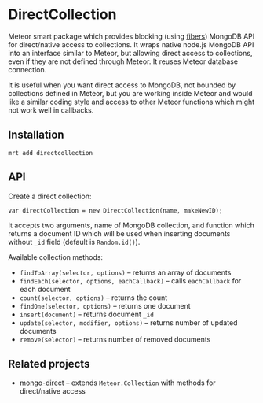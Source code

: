 DirectCollection
================

Meteor smart package which provides blocking (using [fibers](https://github.com/laverdet/node-fibers))
MongoDB API for direct/native access to collections. It wraps native node.js MongoDB API into an
interface similar to Meteor, but allowing direct access to collections, even if they are not defined
through Meteor. It reuses Meteor database connection.

It is useful when you want direct access to MongoDB, not bounded by collections defined in Meteor,
but you are working inside Meteor and would like a similar coding style and access to other Meteor
functions which might not work well in callbacks.

Installation
------------

```
mrt add directcollection
```

API
---

Create a direct collection:

```
var directCollection = new DirectCollection(name, makeNewID);
```

It accepts two arguments, name of MongoDB collection, and function which returns a document ID which will be used
when inserting documents without `_id` field (default is `Random.id()`).

Available collection methods:

* `findToArray(selector, options)` – returns an array of documents
* `findEach(selector, options, eachCallback)` – calls `eachCallback` for each document
* `count(selector, options)` – returns the count
* `findOne(selector, options)` – returns one document
* `insert(document)` – returns document `_id`
* `update(selector, modifier, options)` – returns number of updated documents
* `remove(selector)` – returns number of removed documents

Related projects
----------------

* [mongo-direct](http://atmospherejs.com/package/mongo-direct) – extends `Meteor.Collection` with methods for direct/native access

